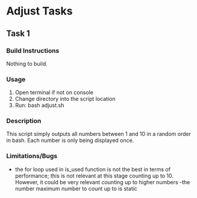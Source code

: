 # Adjust Tasks

## Task 1
### Build Instructions
Nothing to build.

### Usage
1. Open terminal if not on console
2. Change directory into the script location 
3.  Run:
		bash adjust.sh

### Description
This script simply outputs all numbers between 1 and 10 in a random order in bash. Each number is only being displayed once.

### Limitations/Bugs 
- the for loop used in is_used function is not the best in terms of performance; this is not relevant at this stage counting up to 10. However, it could be very relevant counting up to higher numbers
-the number maximum number to count up to is static



